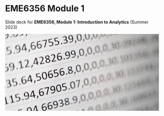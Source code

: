 # EME6356 Module 1

Slide deck for **EME6356, Module 1: Introduction to Analytics** (Summer 2023)

![](img/1-intro.jpg)
